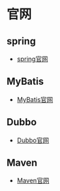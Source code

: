 
# 官网

## spring
- [spring官网](https://spring.io/)

## MyBatis
- [MyBatis官网](https://mybatis.org/mybatis-3/zh/index.html)

## Dubbo
- [Dubbo官网](http://dubbo.apache.org/zh-cn/)

## Maven
- [Maven官网](https://maven.apache.org/)
